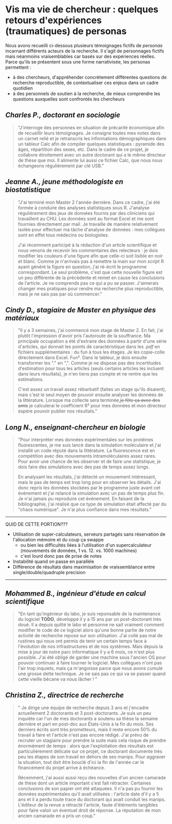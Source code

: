 # Vis ma vie de chercheur : quelques retours d'expériences (traumatiques) de personas

Nous avons recueilli ci-dessous plusieurs témoignages fictifs de *personas* incarnant différents acteurs de la recherche. Il s'agit de personnages fictifs mais néanmoins vraisemblables car basés sur des expériences réelles. Parce qu'ils se présentent sous une forme narrativisée, les personas permettent : 
- à des chercheurs, d'appréhender concrètement différentes questions de recherche reproductible, de contextualiser ces enjeux dans un cadre quotidien
- à des personnels de soutien à la recherche, de mieux comprendre les questions auxquelles sont confrontés les chercheurs

## *Charles P., doctorant en sociologie*
> "J'interroge des personnes en situation de précarité économique afin de recueillir leurs témoignages. Je consigne toutes mes notes dans un carnet relié et je retranscris les informations démographiques dans un tableur Calc afin de compiler quelques statistiques : pyramide des âges, répartition des sexes, etc. Dans le cadre de ce projet, je collabore étroitement avec un autre doctorant qui a le même directeur de thèse que moi. Il alimente lui aussi ce fichier Calc, que nous nous échangeons régulièrement par clé USB."

## *Jeanne A., jeune méthodologiste en biostatistique*
> "J'ai terminé mon Master 2 l'année dernière. Dans ce cadre, j'ai été formée à conduire des analyses statistiques sous R. J'analyse régulièrement des jeux de données fournis par des cliniciens qui travaillent au CHU. Les données sont au format Excel et me sont fournies directement par mail. Je travaille de manière relativement isolée pour effectuer ma tâche d'analyse de données : mes collègues sont en effet tous médecins ou biologistes.   
>  
>J'ai récemment participé à la rédaction d'un article scientifique et nous venons de recevoir les commentaires des relecteurs : je dois modifier les couleurs d'une figure afin que celle-ci soit lisible en noir et blanc. Comme je n'arrivais pas à remettre la main sur mon *script* R ayant généré la figure en question, j'ai ré-écrit le programme correspondant. Le seul problème, c'est que cette nouvelle figure est un peu différente de la précédente et remet en cause les conclusions de l’article. Je ne comprends pas ce qui a pu se passer. J'aimerais changer mes pratiques pour rendre ma recherche plus reproductible, mais je ne sais pas par où commencer."

## *Cindy D., stagiaire de Master en physique des matériaux*
>"Il y a 3 semaines, j'ai commencé mon stage de Master 2. En fait, j'ai plutôt l'impression d'avoir pris l'autoroute de la souffrance. Ma principale occupation a été d'extraire des données à partir d'une série d'articles, qui donnait les points de caractéristique dans les *.pdf* en fichiers supplémentaires : du fun à tous les étages. Je les copie-colle directement dans Excel. Fun². Dans le tableur, je dois ensuite transformer les "." en ",". Comme je ne dispose pas des incertitudes d'estimation pour tous les articles (seuls certains articles les incluent dans leurs résultats), je n'en tiens pas compte et ne rentre que les estimations. 
>
>C'est assez un travail assez rébarbatif (faites un stage qu'ils disaient), mais c'est le seul moyen de pouvoir ensuite analyser les données de la littérature. Lorsque ma collecte sera terminée,~~je fête ça avec des amis~~ je calculerai le coefficient R² pour mes données et mon directeur espère pouvoir publier nos résultats."


## *Long N., enseignant-chercheur en biologie*
>"Pour interpréter mes données expérimentales sur les protéines fluorescentes, 
je me suis lancé dans la simulation moléculaire et j'ai installé un code réputé
dans la littérature. 
La fluorescence est en compétition avec des mouvements intramoléculaires assez
rares. Pour avoir une chance de les observer et de faire une statistique, 
je dois faire des simulations avec des pas de temps assez longs. 
>
>En analysant les résultats, j'ai détecté un mouvement intéressant, mais le 
pas de temps est trop long pour en observer les détails. 
J'ai donc repris les données stockées par le programme juste avant cet événement 
et j'ai relancé la simulation avec un pas de temps plus fin. 
Je n'ai jamais pu reproduire cet événement.
En faisant de la bibliographie, j'ai réalisé que ce type de simulation
était affecté par du "chaos numérique". Je n'ai plus confiance dans mes résultats."

---
QUID DE CETTE PORTION???
- Utilisation de super-calculateurs, serveurs partagés sans
  réservation de l'allocation mémoire et du coup ça swappe
  - ou bien les difficultés liées à l'utilisation d'un
    supercalculateur (mouvements de données, 1 vs. 12. vs. 1000
    machines)
  - c'est lourd donc pas de prise de notes
- Instabilité quand on passe en parallèle
- Différence de résultats dans maximisation de vraissemblance entre
  single/double/quadruple precision
---

## *Mohammed B., ingénieur d'étude en calcul scientifique*
>"En tant qu'ingénieur du labo, je suis reponsable de la maintenance du logiciel **TODO**, développé il y a 15 ans par un post-doctorant très doué. Il a depuis quitté le labo et personne ne sait vraiment comment modifier le code de ce logiciel alors qu'une bonne partie de notre activité de recherche repose sur son utilisation. J'ai collé pas mal de rustines qui nous ont permis de tenir un certain temps face à l'évolution de nos infrastructures et de nos systèmes. Mais depuis la mise à jour de notre parc informatique il y a 6 mois, ce n'est plus possible. J'ai été obligé de garder une machine sous l'ancien OS pour pouvoir continuer à faire tourner le logiciel. Mes collègues n'ont pas l'air trop inquiets, mais ça m'angoisse parce que nous avons cumulé une grosse dette technique. Je ne sais pas ce qui va se passer quand cette vieille bécane va nous lâcher ! "

## *Christina Z., directrice de recherche*
> " Je dirige une équipe de recherche depuis 3 ans et j'encadre actuellement 2 doctorants et 3 post-doctorants. Je suis un peu inquiète car l'un de mes doctorants a soutenu sa thèse la semaine dernière et part en post-doc aux États-Unis à la fin du mois. Ses derniers écrits sont très prometteurs, mais il reste encore 50% du travail à faire et l'article n'est pas encore rédigé. J'ai prévu de recruter un stagiaire pour prendre la suite mais cela risque de prendre énormément de temps : alors que l'exploitation des résultats est particulièrement délicate sur ce projet, ce doctorant documente très peu les étapes de son travail en dehors de ses manips. Pour aggraver la situation, tout doit être bouclé d'ici la fin de l'année car le financement du projet arrive à échéance.
>
> Récemment, j'ai aussi aussi reçu des nouvelles d'un ancien camarade de thèse dont un article important s'est fait rétracter. Certaines conclusions de son papier ont été attaquées. Il n'a pas pu fournir les données expérimentales qu'il avait utilisées : l'article date d'il y a 5 ans et il a perdu toute trace du doctorant qui avait conduit les manips. L'éditeur de la revue a rétracté l'article, faute d'éléments tangibles pour faire valoir un éventuel droit de réponse. La réputation de mon ancien camarade en a pris un coup." 



